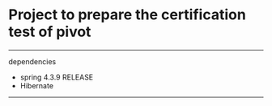 # Project to prepare the certification test of pivot


---
dependencies
* spring 4.3.9 RELEASE
* Hibernate

---